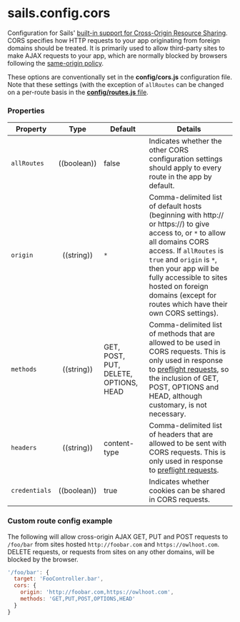 # sails.config.cors

Configuration for Sails' [built-in support for Cross-Origin Resource Sharing](http://beta.sailsjs.org/#/documentation/concepts/CORS).  CORS specifies how HTTP requests to your app originating from foreign domains should be treated.  It is primarily used to allow third-party sites to make AJAX requests to your app, which are normally blocked by browsers following the [same-origin policy](http://en.wikipedia.org/wiki/Same-origin_policy).

These options are conventionally set in the **config/cors.js** configuration file.  Note that these settings (with the exception of `allRoutes` can be changed on a per-route basis in the [**config/routes.js** file](http://beta.sailsjs.org/#/documentation/concepts/Routes/RouteTargetSyntax.html?q=route-target-options).

### Properties

| Property    | Type       | Default   | Details |
|-------------|:----------:|-----------|---------|
| `allRoutes` | ((boolean))| false     | Indicates whether the other CORS configuration settings should apply to every route in the app by default.
| `origin`        | ((string))       | `*`      | Comma-delimited list of default hosts (beginning with http:// or https://) to give access to, or `*` to allow all domains CORS access.  If `allRoutes` is `true` and `origin` is `*`, then your app will be fully accessible to sites hosted on foreign domains (except for routes which have their own CORS settings).
| `methods`|((string))|GET, POST, PUT, DELETE, OPTIONS, HEAD|Comma-delimited list of methods that are allowed to be used in CORS requests.  This is only used in response to [preflight requests](https://developer.mozilla.org/en-US/docs/HTTP/Access_control_CORS#Preflighted_requests), so the inclusion of GET, POST, OPTIONS and HEAD, although customary, is not necessary.
| `headers`|((string))|content-type|Comma-delimited list of headers that are allowed to be sent with CORS requests.  This is only used in response to [preflight requests](https://developer.mozilla.org/en-US/docs/HTTP/Access_control_CORS#Preflighted_requests).
|`credentials`|((boolean))|true|Indicates whether cookies can be shared in CORS requests.

### Custom route config example

The following will allow cross-origin AJAX GET, PUT and POST requests to `/foo/bar` from sites hosted `http://foobar.com` and `https://owlhoot.com`.  DELETE requests, or requests from sites on any other domains, will be blocked by the browser.

```javascript
'/foo/bar': {
  target: 'FooController.bar',
  cors: {
    origin: 'http://foobar.com,https://owlhoot.com',
    methods: 'GET,PUT,POST,OPTIONS,HEAD'
  }
}
```




<docmeta name="uniqueID" value="sailsconfigcors588825999999">
<docmeta name="displayName" value="sails.config.cors">

